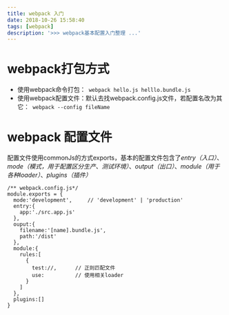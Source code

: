 ```yaml
---
title: webpack 入门
date: 2018-10-26 15:58:40
tags: [webpack]
description: '>>> webpack基本配置入门整理 ...'
---
```

# webpack打包方式
 - 使用webpack命令打包：` webpack hello.js helllo.bundle.js`
 - 使用webpack配置文件：默认去找webpack.config.js文件，若配置名改为其它：` webpack --config fileName`

# webpack 配置文件
  配置文件使用commonJs的方式exports，基本的配置文件包含了*entry（入口）*、*mode（模式，用于配置区分生产、测试环境）*、*output（出口）*、*module（用于各种loader）*、*plugins（插件）*
  ```
  /** webpack.config.js*/
  module.exports = {
    mode:'development',     // 'development' | 'production'
    entry:{
      app:'./src.app.js'
    },
    ouput:{
      filename:'[name].bundle.js',
      path:'/dist'
    },
    module:{
      rules:[
        {
          test://,      // 正则匹配文件
          use:          // 使用相关loader
        }
      ]
    },
    plugins:[]
  }
  ```
